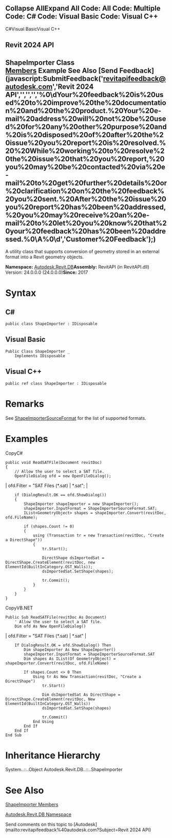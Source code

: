 ﻿

Collapse AllExpand All Code: All Code: Multiple Code: C# Code: Visual Basic Code: Visual C++   
---  
  
C#Visual BasicVisual C++

Revit 2024 API  
---  
ShapeImporter Class  
[Members](7a5084cb-05ab-0952-d839-ccf6eb18aacc.md) Example See Also [Send Feedback](javascript:SubmitFeedback\('revitapifeedback@autodesk.com','Revit 2024 API','','','','%0\\dYour%20feedback%20is%20used%20to%20improve%20the%20documentation%20and%20the%20product.%20Your%20e-mail%20address%20will%20not%20be%20used%20for%20any%20other%20purpose%20and%20is%20disposed%20of%20after%20the%20issue%20you%20report%20is%20resolved.%20%20While%20working%20to%20resolve%20the%20issue%20that%20you%20report,%20you%20may%20be%20contacted%20via%20e-mail%20to%20get%20further%20details%20or%20clarification%20on%20the%20feedback%20you%20sent.%20After%20the%20issue%20you%20report%20has%20been%20addressed,%20you%20may%20receive%20an%20e-mail%20to%20let%20you%20know%20that%20your%20feedback%20has%20been%20addressed.%0\\A%0\\d','Customer%20Feedback'\);)  
---  
  
A utility class that supports conversion of geometry stored in an external format into a Revit geometry objects. 

**Namespace:** [Autodesk.Revit.DB](87546ba7-461b-c646-cbb1-2cb8f5bff8b2.md)**Assembly:** RevitAPI (in RevitAPI.dll) Version: 24.0.0.0 (24.0.0.0)**Since:** 2017 

# Syntax

C#  
---  
      
    
    public class ShapeImporter : IDisposable  
  
Visual Basic  
---  
      
    
    Public Class ShapeImporter _
    	Implements IDisposable  
  
Visual C++  
---  
      
    
    public ref class ShapeImporter : IDisposable  
  
# Remarks

See [ShapeImporterSourceFormat](556c092a-0afa-c38e-c784-3d9d919dc220.md) for the list of supported formats. 

# Examples

CopyC#
    
    
    public void ReadSATFile(Document revitDoc)
    {
        // Allow the user to select a SAT file.
        OpenFileDialog ofd = new OpenFileDialog();
| ofd.Filter = "SAT Files (*.sat) | *.sat"; |
    
        if (DialogResult.OK == ofd.ShowDialog())
        {
            ShapeImporter shapeImporter = new ShapeImporter();
            shapeImporter.InputFormat = ShapeImporterSourceFormat.SAT; 
            IList<GeometryObject> shapes = shapeImporter.Convert(revitDoc, ofd.FileName);
    
            if (shapes.Count != 0)
            {
                using (Transaction tr = new Transaction(revitDoc, "Create a DirectShape"))
                {
                    tr.Start();
    
                    DirectShape dsImportedSat = DirectShape.CreateElement(revitDoc, new ElementId(BuiltInCategory.OST_Walls));
                    dsImportedSat.SetShape(shapes);
    
                    tr.Commit();
                }
            }
        }
    }

CopyVB.NET
    
    
    Public Sub ReadSATFile(revitDoc As Document)
        ' Allow the user to select a SAT file.
        Dim ofd As New OpenFileDialog()
| ofd.Filter = "SAT Files (*.sat) | *.sat" |
    
        If DialogResult.OK = ofd.ShowDialog() Then
            Dim shapeImporter As New ShapeImporter()
            shapeImporter.InputFormat = ShapeImporterSourceFormat.SAT
            Dim shapes As IList(Of GeometryObject) = shapeImporter.Convert(revitDoc, ofd.FileName)
    
            If shapes.Count <> 0 Then
                Using tr As New Transaction(revitDoc, "Create a DirectShape")
                    tr.Start()
    
                    Dim dsImportedSat As DirectShape = DirectShape.CreateElement(revitDoc, New ElementId(BuiltInCategory.OST_Walls))
                    dsImportedSat.SetShape(shapes)
    
                    tr.Commit()
                End Using
            End If
        End If
    End Sub

# Inheritance Hierarchy

System..::..Object Autodesk.Revit.DB..::..ShapeImporter

# See Also

[ShapeImporter Members](7a5084cb-05ab-0952-d839-ccf6eb18aacc.md)

[Autodesk.Revit.DB Namespace](87546ba7-461b-c646-cbb1-2cb8f5bff8b2.md)

Send comments on this topic to [Autodesk](mailto:revitapifeedback%40autodesk.com?Subject=Revit 2024 API)